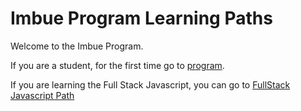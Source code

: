 # Imbue Program Learning Paths

Welcome to the Imbue Program.

If you are a student, for the first time go to [program](program/README.md).

If you are learning the Full Stack Javascript, you can go to [FullStack Javascript Path](program/frontend/README.md)

